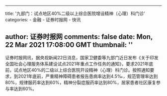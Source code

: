 
---
title: '九部门：试点地区40%二级以上综合医院增设精神（心理）科门诊'
categories: 
    - 金融
    - 证券时报网
    - 快讯

author: 证券时报网
comments: false
date: Mon, 22 Mar 2021 17:08:00 GMT
thumbnail: ''
---

<div>   
<p>证券时报网讯，据央视新闻22日消息，国家卫健委等九部门近日发布《关于印发全国社会心理服务体系建设试点2021年重点工作任务的通知》，要求2021年底前，试点地区40%的二级以上综合医院开设精神（心理）科门诊。按照通知要求，到2021年底前，严重精神障碍患者报告患病率达到4.5‰，规范管理率达到80%，规律服药率达到60%，精神分裂症服药率达到80%，居家患者社区康复参与率达到60%。</p>
                  
</div>
            
